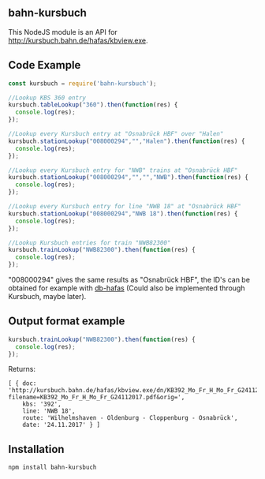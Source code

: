 ## bahn-kursbuch
This NodeJS module is an API for http://kursbuch.bahn.de/hafas/kbview.exe.

## Code Example

```javascript
const kursbuch = require('bahn-kursbuch');

//Lookup KBS 360 entry
kursbuch.tableLookup("360").then(function(res) {
  console.log(res);
});

//Lookup every Kursbuch entry at "Osnabrück HBF" over "Halen"
kursbuch.stationLookup("008000294","","Halen").then(function(res) {
  console.log(res);
});

//Lookup every Kursbuch entry for "NWB" trains at "Osnabrück HBF"
kursbuch.stationLookup("008000294","","","NWB").then(function(res) {
  console.log(res);
});

//Lookup every Kursbuch entry for line "NWB 18" at "Osnabrück HBF"
kursbuch.stationLookup("008000294","NWB 18").then(function(res) {
  console.log(res);
});

//Lookup Kursbuch entries for train "NWB82300"
kursbuch.trainLookup("NWB82300").then(function(res) {
  console.log(res);
});
```

"008000294" gives the same results as "Osnabrück HBF", the ID's can be obtained for example with [db-hafas](https://github.com/derhuerst/db-hafas) (Could also be implemented through Kursbuch, maybe later).

## Output format example
```javascript
kursbuch.trainLookup("NWB82300").then(function(res) {
  console.log(res);
});
```
Returns:
```
[ { doc: 'http://kursbuch.bahn.de/hafas/kbview.exe/dn/KB392_Mo_Fr_H_Mo_Fr_G24112017.pdf?filename=KB392_Mo_Fr_H_Mo_Fr_G24112017.pdf&orig=',
    kbs: '392',
    line: 'NWB 18',
    route: 'Wilhelmshaven - Oldenburg - Cloppenburg - Osnabrück',
    date: '24.11.2017' } ]
```
## Installation

```bash
npm install bahn-kursbuch
```
